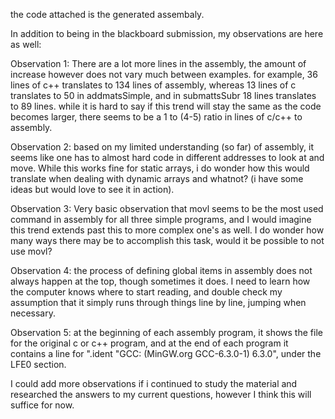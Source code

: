 the code attached is the generated assembaly.

In addition to being in the blackboard submission, my observations are here as well:

Observation 1: There are a lot more lines in the assembly, the amount of increase however does not vary much between examples. for example, 36 lines of c++ translates to 134 lines of assembly, whereas 13 lines of c translates to 50 in addmatsSimple, and in submattsSubr 18 lines translates to 89 lines. while it is hard to say if this trend will stay the same as the code becomes larger, there seems to be a 1 to (4-5) ratio in lines of c/c++ to assembly.

Observation 2: based on my limited understanding (so far) of assembly, it seems like one has to almost hard code in different addresses to look at and move. While this works fine for static arrays, i do wonder how this would translate when dealing with dynamic arrays and whatnot? (i have some ideas but would love to see it in action).

Observation 3: Very basic observation that movl seems to be the most used command in assembly for all three simple programs, and I would imagine this trend extends past this to more complex one's as well. I do wonder how many ways there may be to accomplish this task, would it be possible to not use movl?

Observation 4: the process of defining global items in assembly does not always happen at the top, though sometimes it does. I need to learn how the computer knows where to start reading, and double check my assumption that it simply runs through things line by line, jumping when necessary.

Observation 5: at the beginning of each assembly program, it shows the file for the original c or c++ program, and at the end of each program it contains a line for ".ident "GCC: (MinGW.org GCC-6.3.0-1) 6.3.0", under the LFE0 section.

I could add more observations if i continued to study the material and researched the answers to my current questions, however I think this will suffice for now.
